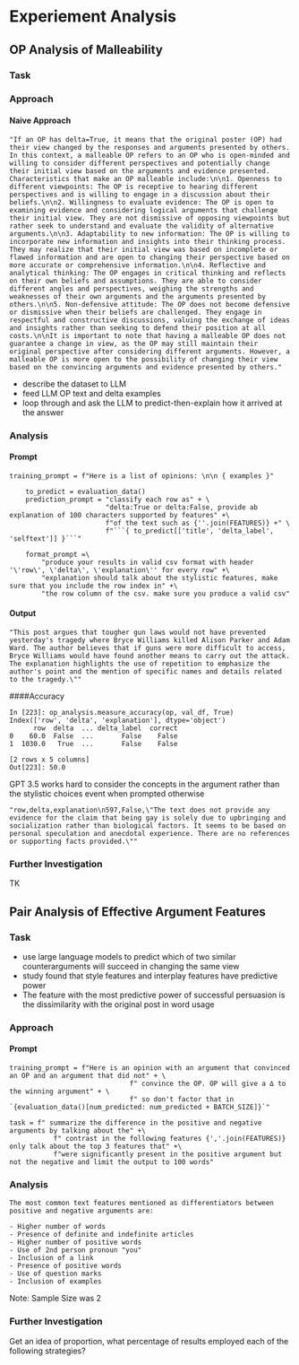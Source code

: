 # Experiement Analysis

## OP Analysis of Malleability

### Task

### Approach

#### Naive Approach

````
"If an OP has delta=True, it means that the original poster (OP) had their view changed by the responses and arguments presented by others. In this context, a malleable OP refers to an OP who is open-minded and willing to consider different perspectives and potentially change their initial view based on the arguments and evidence presented. Characteristics that make an OP malleable include:\n\n1. Openness to different viewpoints: The OP is receptive to hearing different perspectives and is willing to engage in a discussion about their beliefs.\n\n2. Willingness to evaluate evidence: The OP is open to examining evidence and considering logical arguments that challenge their initial view. They are not dismissive of opposing viewpoints but rather seek to understand and evaluate the validity of alternative arguments.\n\n3. Adaptability to new information: The OP is willing to incorporate new information and insights into their thinking process. They may realize that their initial view was based on incomplete or flawed information and are open to changing their perspective based on more accurate or comprehensive information.\n\n4. Reflective and analytical thinking: The OP engages in critical thinking and reflects on their own beliefs and assumptions. They are able to consider different angles and perspectives, weighing the strengths and weaknesses of their own arguments and the arguments presented by others.\n\n5. Non-defensive attitude: The OP does not become defensive or dismissive when their beliefs are challenged. They engage in respectful and constructive discussions, valuing the exchange of ideas and insights rather than seeking to defend their position at all costs.\n\nIt is important to note that having a malleable OP does not guarantee a change in view, as the OP may still maintain their original perspective after considering different arguments. However, a malleable OP is more open to the possibility of changing their view based on the convincing arguments and evidence presented by others."
````

- describe the dataset to LLM
- feed LLM OP text and delta examples
- loop through and ask the LLM to predict-then-explain how it arrived at the answer

### Analysis

#### Prompt

```
training_prompt = f"Here is a list of opinions: \n\n { examples }"

    to_predict = evaluation_data()
    prediction_prompt = "classify each row as" + \
                        "delta:True or delta:False, provide ab explanation of 100 characters supported by features" +\
                        f"of the text such as {''.join(FEATURES)} +" \
                        f"```{ to_predict[['title', 'delta_label', 'selftext']] }```"

    format_prompt =\
        "produce your results in valid csv format with header '\'row\', \'delta\', \'explanation\'' for every row" +\
        "explanation should talk about the stylistic features, make sure that you include the row index in" +\
        "the row column of the csv. make sure you produce a valid csv"
```

#### Output
```
"This post argues that tougher gun laws would not have prevented yesterday's tragedy where Bryce Williams killed Alison Parker and Adam Ward. The author believes that if guns were more difficult to access, Bryce Williams would have found another means to carry out the attack. The explanation highlights the use of repetition to emphasize the author's point and the mention of specific names and details related to the tragedy.\""

```

####Accuracy
```
In [223]: op_analysis.measure_accuracy(op, val_df, True)
Index(['row', 'delta', 'explanation'], dtype='object')
      row  delta  ... delta_label  correct
0    60.0  False  ...       False    False
1  1030.0   True  ...       False    False

[2 rows x 5 columns]
Out[223]: 50.0
```

GPT 3.5 works hard to consider the concepts in the argument rather than the stylistic choices event when prompted otherwise 
```
"row,delta,explanation\n597,False,\"The text does not provide any evidence for the claim that being gay is solely due to upbringing and socialization rather than biological factors. It seems to be based on personal speculation and anecdotal experience. There are no references or supporting facts provided.\""
```
### Further Investigation

TK


## Pair Analysis of Effective Argument Features

### Task

- use large language models to predict which of two similar counterarguments will succeed in changing the same view
- study found that style features and interplay features have predictive power
- The feature with the most predictive power of successful persuasion is the dissimilarity with the original post in word usage

### Approach

#### Prompt
```
training_prompt = f"Here is an opinion with an argument that convinced an OP and an argument that did not" + \
                              f" convince the OP. OP will give a ∆ to the winning argument" + \
                              f" so don't factor that in `{evaluation_data()[num_predicted: num_predicted + BATCH_SIZE]}`"

task = f" summarize the difference in the positive and negative arguments by talking about the" +\
           f" contrast in the following features {','.join(FEATURES)} only talk about the top 3 features that" +\
           f"were significantly present in the positive argument but not the negative and limit the output to 100 words"
```

### Analysis

```
The most common text features mentioned as differentiators between positive and negative arguments are:

- Higher number of words
- Presence of definite and indefinite articles
- Higher number of positive words
- Use of 2nd person pronoun "you"
- Inclusion of a link
- Presence of positive words
- Use of question marks
- Inclusion of examples
```
Note: Sample Size was 2

### Further Investigation

Get an idea of proportion, what percentage of results employed each of the following strategies?
